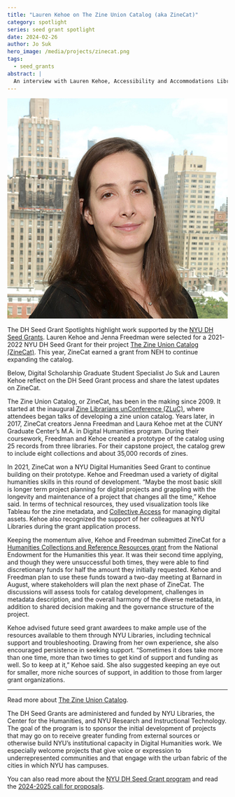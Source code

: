```yaml
---
title: "Lauren Kehoe on The Zine Union Catalog (aka ZineCat)"
category: spotlight
series: seed grant spotlight
date: 2024-02-26
author: Jo Suk
hero_image: /media/projects/zinecat.png
tags:
  - seed_grants
abstract: |
  An interview with Lauren Kehoe, Accessibility and Accommodations Librarian
---
```


<article class="message is-success mb-4" style="max-width:800px">
  <div class="message-body has-text-warning" markdown="1">

  <img src="/media/people/kehoe.jpg" class="is-pulled-right circle-128" alt="portrait of Lauren Kehoe"/>

The DH Seed Grant Spotlights highlight work supported by the [NYU DH Seed Grants](/funding/seed-grants). Lauren Kehoe and Jenna Freedman were selected for a 2021-2022 NYU DH Seed Grant for their project [The Zine Union Catalog (ZineCat)](https://digitalhumanities.nyu.edu/projects/zinecat/). This year, ZineCat earned a grant from NEH to continue expanding the catalog.

Below, Digital Scholarship Graduate Student Specialist Jo Suk and Lauren Kehoe reflect on the DH Seed Grant process and share the latest updates on ZineCat.

  </div>
</article>

The Zine Union Catalog, or ZineCat, has been in the making since 2009. It started at the inaugural [Zine Librarians unConference (ZLuC)](https://www.zinelibraries.info/wiki/zluc-2009-sea/), where attendees began talks of developing a zine union catalog. Years later, in 2017, ZineCat creators Jenna Freedman and Laura Kehoe met at the CUNY Graduate Center’s M.A. in Digital Humanities program. During their coursework, Freedman and Kehoe created a prototype of the catalog using 25 records from three libraries. For their capstone project, the catalog grew to include eight collections and about 35,000 records of zines.

In 2021, ZineCat won a NYU Digital Humanities Seed Grant to continue building on their prototype. Kehoe and Freedman used a variety of digital humanities skills in this round of development. “Maybe the most basic skill is longer term project planning for digital projects and grappling with the longevity and maintenance of a project that changes all the time,” Kehoe said. In terms of technical resources, they used visualization tools like Tableau for the zine metadata, and [Collective Access](https://collectiveaccess.org/) for managing digital assets. Kehoe also recognized the support of her colleagues at NYU Libraries during the grant application process.

Keeping the momentum alive, Kehoe and Freedman submitted ZineCat for a [Humanities Collections and Reference Resources grant](https://www.neh.gov/grants/preservation/humanities-collections-and-reference-resources) from the National Endowment for the Humanities this year. It was their second time applying, and though they were unsuccessful both times, they were able to find discretionary funds for half the amount they initially requested. Kehoe and Freedman plan to use these funds toward a two-day meeting at Barnard in August, where stakeholders will plan the next phase of ZineCat. The discussions will assess tools for catalog development, challenges in metadata description, and the overall harmony of the diverse metadata, in addition to shared decision making and the governance structure of the project.

Kehoe advised future seed grant awardees to make ample use of the resources available to them through NYU Libraries, including technical support and troubleshooting. Drawing from her own experience, she also encouraged persistence in seeking support. “Sometimes it does take more than one time, more than two times to get kind of support and funding as well. So to keep at it,” Kehoe said. She also suggested keeping an eye out for smaller, more niche sources of support, in addition to those from larger grant organizations.

<hr style="max-width:800px">

Read more about [The Zine Union Catalog](https://zinecat.org/about).

The DH Seed Grants are administered and funded by NYU Libraries, the Center for the Humanities, and NYU Research and Instructional Technology. The goal of the program is to sponsor the initial development of projects that may go on to receive greater funding from external sources or otherwise build NYU’s institutional capacity in Digital Humanities work. We especially welcome projects that give voice or expression to underrepresented communities and that engage with the urban fabric of the cities in which NYU has campuses.

You can also read more about the [NYU DH Seed Grant program](/funding/seed-grants) and read the [2024-2025 call for proposals](https://nyuhumanities.org/opportunity/digital-humanities-seed-grants/).
